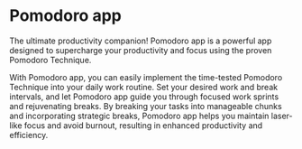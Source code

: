 # Pomodoro app 

The ultimate productivity companion! Pomodoro app is a powerful app designed to supercharge your productivity and focus using the proven Pomodoro Technique.

With Pomodoro app, you can easily implement the time-tested Pomodoro Technique into your daily work routine. Set your desired work and break intervals, and let Pomodoro app guide you through focused work sprints and rejuvenating breaks. By breaking your tasks into manageable chunks and incorporating strategic breaks, Pomodoro app helps you maintain laser-like focus and avoid burnout, resulting in enhanced productivity and efficiency.
